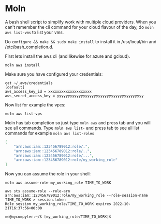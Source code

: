 # Moln

A bash shell script to simplify work with multiple cloud
providers. When you can't remember the cli command for your cloud
flavour of the day, do `moln aws list-vms` to list your vms.

Do `configure && make && sudo make install` to install it in
/usr/local/bin and /etc/bash_completion.d.

First lets install the aws cli (and likewise for azure and gcloud).
```
moln aws install
```

Make sure you have configured your credentials:
```
cat ~/.aws/credentials
[default]
aws_access_key_id = xxxxxxxxxxxxxxxxxxxx
aws_secret_access_key = yyyyyyyyyyyyyyyyyyyyyyyyyyyyyyyyyyyyyyyy
```

Now list for example the vpcs:
```
moln aws list-vps
```

Moln has tab completion so just type `moln aws` and press tab and
you will see all commands. Type `moln aws list-` and press tab to see
all list commands for example `moln aws list-roles`

```json
[
    "arn:aws:iam::123456789012:role/.",
    "arn:aws:iam::123456789012:role/..",
    "arn:aws:iam::123456789012:role/...",
    "arn:aws:iam::123456789012:role/my_working_role"
]
```

Now you can assume the role in your shell:
```shell
moln aws assume-role my_working_role TIME_TO_WORK

aws sts assume-role --role-arn arn:aws:iam::123456789012:role/my_working_role --role-session-name TIME_TO_WORK > session.token
Role session my_working_role/TIME_TO_WORK expires 2022-10-21T16:37:56+00:00

me@mycompyter:~/$ [my_working_role/TIME_TO_WORK]$
```